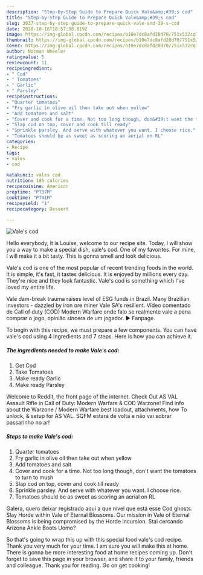 ```yaml
---
description: "Step-by-Step Guide to Prepare Quick Vale&amp;#39;s cod"
title: "Step-by-Step Guide to Prepare Quick Vale&amp;#39;s cod"
slug: 3037-step-by-step-guide-to-prepare-quick-vale-and-39-s-cod
date: 2020-10-16T18:57:58.819Z
image: https://img-global.cpcdn.com/recipes/b10e7dc8afd28d70/751x532cq70/vales-cod-recipe-main-photo.jpg
thumbnail: https://img-global.cpcdn.com/recipes/b10e7dc8afd28d70/751x532cq70/vales-cod-recipe-main-photo.jpg
cover: https://img-global.cpcdn.com/recipes/b10e7dc8afd28d70/751x532cq70/vales-cod-recipe-main-photo.jpg
author: Norman Wheeler
ratingvalue: 5
reviewcount: 11
recipeingredient:
- " Cod"
- " Tomatoes"
- " Garlic"
- " Parsley"
recipeinstructions:
- "Quarter tomatoes"
- "Fry garlic in olive oil then take out when yellow"
- "Add tomatoes and salt"
- "Cover and cook for a time. Not too long though, don&#39;t want the tomatoes to turn to mush"
- "Slap cod on top, cover and cook till ready"
- "Sprinkle parsley. And serve with whatever you want. I choose rice."
- "Tomatoes should be as sweet as scoring an aerial on RL"
categories:
- Recipe
tags:
- vales
- cod

katakunci: vales cod 
nutrition: 186 calories
recipecuisine: American
preptime: "PT37M"
cooktime: "PT41M"
recipeyield: "1"
recipecategory: Dessert

---
```



![Vale&#39;s cod](https://img-global.cpcdn.com/recipes/b10e7dc8afd28d70/751x532cq70/vales-cod-recipe-main-photo.jpg)

Hello everybody, it is Louise, welcome to our recipe site. Today, I will show you a way to make a special dish, vale&#39;s cod. One of my favorites. For mine, I will make it a bit tasty. This is gonna smell and look delicious.

Vale&#39;s cod is one of the most popular of recent trending foods in the world. It is simple, it's fast, it tastes delicious. It is enjoyed by millions every day. They're nice and they look fantastic. Vale&#39;s cod is something which I've loved my entire life.

Vale dam-break trauma raises level of ESG funds in Brazil. Many Brazilian investors - dazzled by iron ore miner Vale SA&#39;s resilient. Vídeo comentado de Call of duty (COD) Modern Warfare onde falo se realmente vale a pena comprar o jogo, opinião sincera de um jogador. ▶ Fanpage.


To begin with this recipe, we must prepare a few components. You can have vale&#39;s cod using 4 ingredients and 7 steps. Here is how you can achieve it.

<!--inarticleads1-->

##### The ingredients needed to make Vale&#39;s cod:

1. Get  Cod
1. Take  Tomatoes
1. Make ready  Garlic
1. Make ready  Parsley


Welcome to Reddit, the front page of the internet. Check Out AS VAL Assault Rifle in Call of Duty: Modern Warfare &amp; COD Warzone! Find info about the Warzone / Modern Warfare best loadout, attachments, how To unlock, &amp; setup for AS VAL. SQFM estará de volta e não vai sobrar passarinho no ar! 

<!--inarticleads2-->

##### Steps to make Vale&#39;s cod:

1. Quarter tomatoes
1. Fry garlic in olive oil then take out when yellow
1. Add tomatoes and salt
1. Cover and cook for a time. Not too long though, don&#39;t want the tomatoes to turn to mush
1. Slap cod on top, cover and cook till ready
1. Sprinkle parsley. And serve with whatever you want. I choose rice.
1. Tomatoes should be as sweet as scoring an aerial on RL


Galera, quero deixar registrado aqui a que nivel que está esse Cod ghosts. Slay Horde within Vale of Eternal Blossoms. Our mission in Vale of Eternal Blossoms is being compromised by the Horde incursion. Stai cercando Arizona Ankle Boots Uomo? 

So that's going to wrap this up with this special food vale&#39;s cod recipe. Thank you very much for your time. I am sure you will make this at home. There is gonna be more interesting food at home recipes coming up. Don't forget to save this page in your browser, and share it to your family, friends and colleague. Thank you for reading. Go on get cooking!
